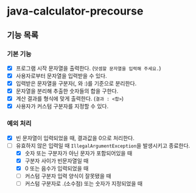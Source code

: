 # java-calculator-precourse

## 기능 목록

### 기본 기능

- [x] 프로그램 시작 문자열을 출력한다. (`덧셈할 문자열을 입력해 주세요.`)
- [x] 사용자로부터 문자열을 입력받을 수 있다.
- [x] 입력받은 문자열을 구분자(, 와 :)를 기준으로 분리한다.
- [x] 문자열을 분리해 추출한 숫자들의 합을 구한다.
- [x] 계산 결과를 형식에 맞게 출력한다. (`결과 : <합>`)
- [x] 사용자가 커스텀 구분자를 지정할 수 있다.

### 예외 처리

- [x] 빈 문자열이 입력되었을 때, 결과값을 0으로 처리한다.
- [ ] 유효하지 않은 입력일 때 `IllegalArgumentException`을 발생시키고 종료한다.
    - [x] 숫자 또는 구분자가 아닌 문자가 포함되어있을 때
    - [x] 구분자 사이가 빈문자열일 때
    - [x] 0 또는 음수가 입력되었을 때
    - [ ] 커스텀 구분자 입력 양식이 잘못됐을 때
    - [ ] 커스텀 구분자로 .(소수점) 또는 숫자가 지정되었을 때
